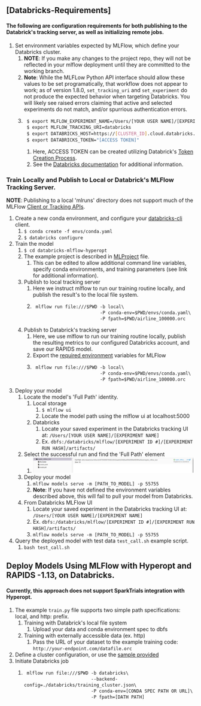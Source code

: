 ## [Databricks-Requirements]
#### The following are configuration requirements for both publishing to the Databrick's tracking server, as well as initializing remote jobs.
1. Set environment variables expected by MLFlow, which define your Databricks cluster.
    1. **NOTE**: If you make any changes to the project repo, they will not be reflected in your mlflow deployment until
    they are committed to the working branch.
    1. **Note**: While the MLFLow Python API interface should allow these values to be set programatically, that workflow
    does not appear to work; as of version 1.8.0, `set_tracking_uri` and `set_experiment` do not produce the expected behavior when targeting Databricks. You will likely see raised errors claiming that active and selected experiments do not match, and/or spurrious authentication errors.
    1. ```bash
        $ export MLFLOW_EXPERIMENT_NAME=/Users/[YOUR USER NAME]/[EXPERIMENT NAME]
        $ export MLFLOW_TRACKING_URI=databricks
        $ export DATABRICKS_HOST=https://[CLUSTER_ID].cloud.databricks.com
        $ export DATABRICKS_TOKEN="[ACCESS TOKEN]"
       ```
       1. Here, ACCESS TOKEN can be created utilizing Databrick's
       [Token Creation Process](https://docs.databricks.com/dev-tools/api/latest/authentication.html#:~:text=Generate%20a%20personal%20access%20token,-This%20section%20describes&text=in%20the%20upper%20right%20corner,the%20Generate%20New%20Token%20button.).
       2. See the [Databricks documentation](https://docs.databricks.com/applications/mlflow/access-hosted-tracking-server.html) for additional information.

### Train Locally and Publish to Local or Databrick's MLFlow Tracking Server.
**NOTE**: Publishing to a local 'mlruns' directory does not support much of the MLFlow 
[Client or Tracking APIs](https://www.mlflow.org/docs/latest/tracking.html). 
1. Create a new conda environment, and configure your [databricks-cli](https://docs.databricks.com/dev-tools/cli/index.html) client.
    1. `$ conda create -f envs/conda.yaml`
    1. `$ databricks configure`
1. Train the model
    1. `$ cd databricks-mlflow-hyperopt`
    1. The example project is described in [MLProject](https://www.mlflow.org/docs/latest/projects.html) file.
        1. This can be edited to allow additional command line variables, specify conda environments, and training
        parameters (see link for additional information).
    1. Publish to local tracking server
        1. Here we instruct mlflow to run our training routine locally, and publish the result's to the local file system.
        1. ```shell script
            mlflow run file:///$PWD -b local\
                                    -P conda-env=$PWD/envs/conda.yaml\
                                    -P fpath=$PWD/airline_100000.orc
           ````
    1. Publish to Databrick's tracking server
        1. Here, we use mlflow to run our training routine locally, publish the resulting metrics to our configured
        Databricks account, and save our RAPIDS model.
        1. Export the [required environment](#databricks-requirements) variables for MLFlow
        1. ```shell script
            mlflow run file:///$PWD -b local\
                                    -P conda-env=$PWD/envs/conda.yaml\
                                    -P fpath=$PWD/airline_100000.orc
           ```
1. Deploy your model
    1. Locate the model's 'Full Path' identity. 
        1. Local storage
            1. `$ mlflow ui`
            1. Locate the model path using the mlflow ui at localhost:5000
        1. Databricks
            1. Locate your saved experiment in the Databricks tracking UI at: `/Users/[YOUR USER NAME]/[EXPERIMENT NAME]`
            1. Ex. `dbfs:/databricks/mlflow/[EXPERIMENT ID #]/[EXPERIMENT RUN HASH]/artifacts/`
    1. Select the successful run and find the 'Full Path' element
        1. ![Example 1](imgs/example.png)
    1. Deploy your model
        1. `mlflow models serve -m [PATH_TO_MODEL] -p 55755`
        1. **Note**: If you have not defined the environment variables described above, this will fail to pull your model
        from Databricks.
    1. From Databricks MLFlow UI
        1. Locate your saved experiment in the Databricks tracking UI at: `/Users/[YOUR USER NAME]/[EXPERIMENT NAME]`
        1. Ex. `dbfs:/databricks/mlflow/[EXPERIMENT ID #]/[EXPERIMENT RUN HASH]/artifacts/`
        1. `mlflow models serve -m [PATH_TO_MODEL] -p 55755` 
1. Query the deployed model with test data `test_call.sh` example script.
    1. `bash test_call.sh`
       
## Deploy Models Using MLFlow with Hyperopt and RAPIDS -1.13, on Databricks.
#### Currently, this approach does not support SparkTrials integration with Hyperopt.
1. The example `train.py` file supports two simple path specifications: local, and http: prefix.
    1. Training with Databrick's local file system
        1. Upload your data and conda environment spec to dbfs
    1. Training with externally accessible data (ex. http)
        1. Pass the URL of your dataset to the example training code: `http://your-endpoint.com/datafile.orc` 
1. Define a cluster configuration, or use the [sample provided](databricks/training_cluster.json)
1. Initiate Databricks job
    1. ```shell script
        mlflow run file:///$PWD -b databricks\
                                --backend-config=./databricks/training_cluster.json\
                                -P conda-env=[CONDA SPEC PATH OR URL]\
                                -P fpath=[DATH PATH]
       ``` 